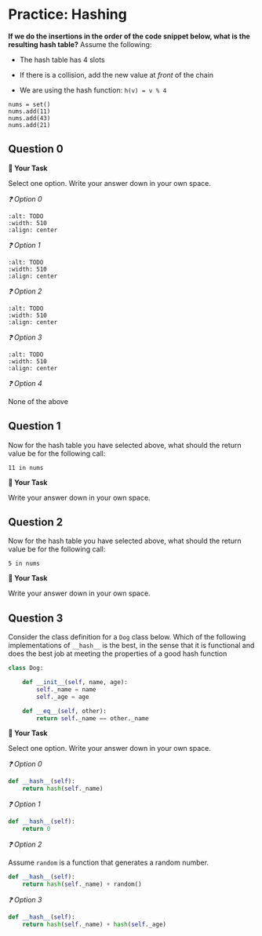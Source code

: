 # <i class="far fa-edit"></i> Practice: Hashing

**If we do the insertions in the order of the code snippet below, what is the resulting hash table?** Assume the following:

-  The hash table has 4 slots

-  If there is a collision, add the new value at     *front*     of the chain

-  We are using the hash function:     `h(v) = v % 4`


```text
nums = set()
nums.add(11)
nums.add(43)
nums.add(21)
````

## Question 0





**📝 Your Task**

Select one option. Write your answer down in your own space.

*❓ Option 0*



```{image} https://static.us.edusercontent.com/files/3a5kYw9Yk85cRF0WuWG2KgCB
:alt: TODO
:width: 510
:align: center
```



*❓ Option 1*



```{image} https://static.us.edusercontent.com/files/pyVYySMVbfDvflbWmQd3L6O6
:alt: TODO
:width: 510
:align: center
```



*❓ Option 2*



```{image} https://static.us.edusercontent.com/files/0Ba7drq1zhDn8HBLsyuxyLjA
:alt: TODO
:width: 510
:align: center
```



*❓ Option 3*



```{image} https://static.us.edusercontent.com/files/Bg32Vizr20bwGCvTAd3D5rqc
:alt: TODO
:width: 510
:align: center
```



*❓ Option 4*

None of the above



## Question 1

Now for the hash table you have selected above, what should the return value be for the following call:

```text
11 in nums

````



**📝 Your Task**

Write your answer down in your own space.

## Question 2

Now for the hash table you have selected above, what should the return value be for the following call:

```text
5 in nums

````



**📝 Your Task**

Write your answer down in your own space.

## Question 3

Consider the class definition for a `Dog` class below. Which of the following implementations of `__hash__` is the best, in the sense that it is functional and does the best job at meeting the properties of a good hash function

```python
class Dog:

    def __init__(self, name, age):
        self._name = name
        self._age = age

    def __eq__(self, other):
        return self._name == other._name
```



**📝 Your Task**

Select one option. Write your answer down in your own space.

*❓ Option 0*

```python
def __hash__(self):
    return hash(self._name)
```



*❓ Option 1*

```python
def __hash__(self):
    return 0
```



*❓ Option 2*

Assume `random` is a function that generates a random number.

```python
def __hash__(self):
    return hash(self._name) + random()
```



*❓ Option 3*

```python
def __hash__(self):
    return hash(self._name) + hash(self._age)
```



